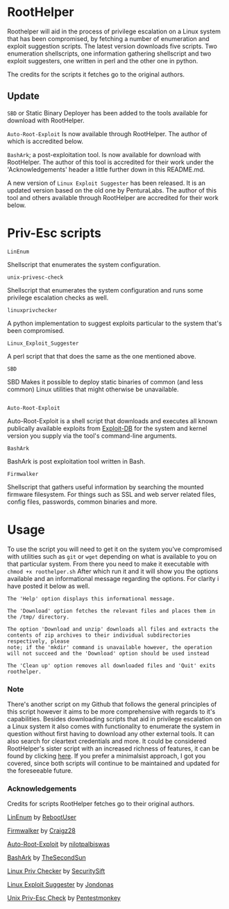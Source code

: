 # RootHelper
Roothelper will aid in the process of privilege escalation on a Linux system that has been compromised, by fetching a number of enumeration
and exploit suggestion scripts. The latest version downloads five scripts. Two enumeration shellscripts, one information gathering shellscript and two exploit suggesters, one written in perl and the other one in python.

The credits for the scripts it fetches go to the original authors.

## Update

`SBD` or Static Binary Deployer has been added to the tools available for download with RootHelper.

`Auto-Root-Exploit` Is now available through RootHelper. The author of which is accredited below.

`BashArk`; a post-exploitation tool. Is now available for download with RootHelper. The author of this tool is accredited for their work under the 'Acknowledgements' header a little further down in this README.md.

A new version of `Linux Exploit Suggester` has been released. It is an updated version based on the old one by PenturaLabs. The author of this tool and others available through RootHelper are accredited for their work below.



# Priv-Esc scripts

```
LinEnum
```
Shellscript that enumerates the system configuration.
```
unix-privesc-check 
```
Shellscript that enumerates the system configuration and runs some privilege escalation checks as well.

```
linuxprivchecker
```
A python implementation to suggest exploits particular to the system that's been compromised.

```
Linux_Exploit_Suggester
```
A perl script that that does the same as the one mentioned above.

```
SBD
```
SBD Makes it possible to deploy static binaries of common (and less common) Linux utilities that might otherwise be unavailable.
```

Auto-Root-Exploit
```
Auto-Root-Exploit is a shell script that downloads and executes all known publically available exploits from [Exploit-DB](https://www.exploit-db.com/) for the system and kernel version you supply via the tool's command-line arguments.

```
BashArk
```
BashArk is post exploitation tool written in Bash.

```
Firmwalker
```
Shellscript that gathers useful information by searching the mounted firmware filesystem. For things such as SSL and web server related files, config files, passwords, common binaries and more. 


# Usage

To use the script you will need to get it on the system you've compromised with utilities such as `git` or `wget` depending on what is available to you on that particular system. From there you need to make it executable with `chmod +x roothelper.sh` After which run it and it will show you the options available and an informational message regarding the options. For clarity i have posted it below as well.

```
The 'Help' option displays this informational message.

The 'Download' option fetches the relevant files and places them in the /tmp/ directory.

The option 'Download and unzip' downloads all files and extracts the contents of zip archives to their individual subdirectories respectively, please
note; if the 'mkdir' command is unavailable however, the operation will not succeed and the 'Download' option should be used instead

The 'Clean up' option removes all downloaded files and 'Quit' exits roothelper.
```
### Note

There's another script on my Github that follows the general principles of this script however it aims to be more comprehensive with regards to it's capabilities. Besides downloading scripts that aid in privilege escalation on a Linux system it also comes with functionality to enumerate the system in question without first having to download any other external tools. It can also search for cleartext credentials and more. It could be considered RootHelper's sister script with an increased richness of features, it can be found by clicking [here](https://github.com/NullArray/Bash-Kit-Multitool). If you prefer a minimalsist approach, I got you covered, since both scripts will continue to be maintained and updated for the foreseeable future.


### Acknowledgements

Credits for scripts RootHelper fetches go to their original authors.

[LinEnum](https://github.com/rebootuser/LinEnum) by [RebootUser](https://github.com/rebootuser)

[Firmwalker](https://github.com/craigz28/firmwalker) by [Craigz28](https://github.com/craigz28)

[Auto-Root-Exploit](https://github.com/nilotpalbiswas/Auto-Root-Exploit) by [nilotpalbiswas](https://github.com/nilotpalbiswas)

[BashArk](https://github.com/TheSecondSun/Bashark) by [TheSecondSun](https://github.com/TheSecondSun)

[Linux Priv Checker](http://www.securitysift.com/download/linuxprivchecker.py) by [SecuritySift](http://www.securitysift.com)

[Linux Exploit Suggester](https://github.com/jondonas/linux-exploit-suggester-2) by [Jondonas](https://github.com/jondonas)

[Unix Priv-Esc Check](https://github.com/pentestmonkey/unix-privesc-check) by [Pentestmonkey](https://github.com/pentestmonkey)



